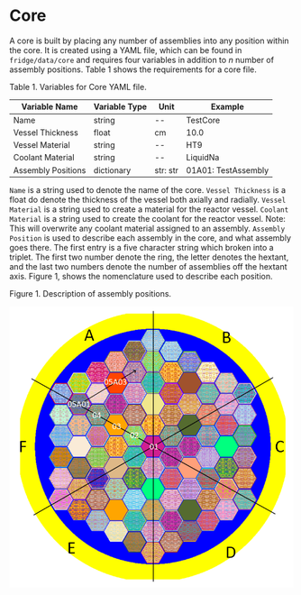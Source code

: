 # Core

A core is built by placing any number of assemblies into any position within the core.
It is created using a YAML file, which can be found in `fridge/data/core` and requires four variables in addition to $n$ number of assembly positions.
Table 1 shows the requirements for a core file.

Table 1. Variables for Core YAML file.

|Variable Name   | Variable Type | Unit | Example|
|----------------|---------------|------|--------|
|Name  | string | -- | TestCore|
|Vessel Thickness | float | cm | 10.0|
|Vessel Material | string | -- | HT9|
|Coolant Material | string | -- | LiquidNa|
|Assembly Positions | dictionary | str: str | 01A01: TestAssembly|

`Name` is a string used to denote the name of the core.
`Vessel Thickness` is a float do denote the thickness of the vessel both axially and radially. 
`Vessel Material` is a string used to create a material for the reactor vessel. 
`Coolant Material` is a string used to create the coolant for the reactor vessel. 
Note: This will overwrite any coolant material assigned to an assembly. 
`Assembly Position` is used to describe each assembly in the core, and what assembly goes there. 
The first entry is a five character string which broken into a triplet. 
The first two number denote the ring, the letter denotes the hextant, and the last two numbers denote the number of assemblies off the hextant axis. 
Figure 1, shows the nomenclature used to describe each position.

Figure 1. Description of assembly positions.

![Core](FullCore.PNG)